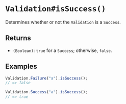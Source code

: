 # `Validation#isSuccess()`

Determines whether or not the `Validation` is a `Success`.

## Returns

* `(Boolean)`: `true` for a `Success`; otherwise, `false`.

## Examples

```javascript
Validation.Failure("a").isSuccess();
// => false

Validation.Success("a").isSuccess();
// => true
```
